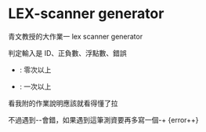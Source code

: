 # LEX-scanner generator 
青文教授的大作業一
lex scanner generator 

判定輸入是 ID、正負數、浮點數、錯誤

* : 零次以上
+ : 一次以上

看我附的作業說明應該就看得懂了拉

不過遇到--會錯，如果遇到這筆測資要再多寫一個-+ {error++}
